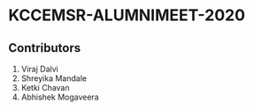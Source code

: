 # KCCEMSR-ALUMNIMEET-2020

## Contributors

1. Viraj Dalvi
1. Shreyika Mandale 
1. Ketki Chavan
1. Abhishek Mogaveera
